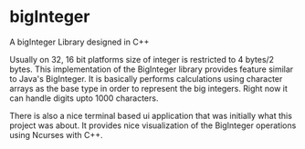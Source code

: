 # bigInteger
A bigInteger Library designed in C++

Usually on 32, 16 bit platforms size of integer is restricted to 4 bytes/2 bytes. This
implementation of the BigInteger library provides feature similar to Java's BigInteger.
It is basically performs calculations using character arrays as the base type in order
to represent the big integers. Right now it can handle digits upto 1000 characters.

There is also a nice terminal based ui application that was initially what this project
was about. It provides nice visualization of the BigInteger operations using Ncurses with
C++.
